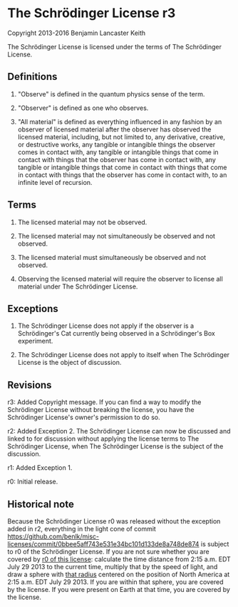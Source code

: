 # The Schrödinger License r3

Copyright 2013-2016 Benjamin Lancaster Keith

The Schrödinger License is licensed under the terms of The Schrödinger License. 

## Definitions

1. "Observe" is defined in the quantum physics sense of the term.

2. "Observer" is defined as one who observes.

3. "All material" is defined as everything influenced in any fashion by an observer of licensed material after the observer has observed the licensed material, including, but not limited to, any derivative, creative, or destructive works, any tangible or intangible things the observer comes in contact with, any tangible or intangible things that come in contact with things that the observer has come in contact with, any tangible or intangible things that come in contact with things that come in contact with things that the observer has come in contact with, to an infinite level of recursion. 

## Terms

1. The licensed material may not be observed.

2. The licensed material may not simultaneously be observed and not observed.

3. The licensed material must simultaneously be observed and not observed.

4. Observing the licensed material will require the observer to license all material under The Schrödinger License.

## Exceptions

1. The Schrödinger License does not apply if the observer is a Schrödinger's Cat currently being observed in a Schrödinger's Box experiment.

2. The Schrödinger License does not apply to itself when The Schrödinger License is the object of discussion.

## Revisions

r3: Added Copyright message. If you can find a way to modify the Schrödinger License without breaking the license, you have the Schrödinger License's owner's permission to do so.

r2: Added Exception 2. The Schrödinger License can now be discussed and linked to for discussion without applying the license terms to The Schrödinger License, when The Schrödinger License is the subject of the discussion.

r1: Added Exception 1.

r0: Initial release.

## Historical note

Because the Schrödinger License r0 was released without the exception added in r2, everything in the light cone of commit https://github.com/benlk/misc-licenses/commit/0bbee5aff743e531e34bc101d133de8a748de874 is subject to r0 of the Schrödinger License. If you are not sure whether you are covered by [r0 of this license](https://github.com/benlk/misc-licenses/commit/0bbee5aff743e531e34bc101d133de8a748de874#diff-5d1c429753db03b47243ecd0538fcdc2e03b82411d562003455472e4a90d6465): calculate the time distance from 2:15 a.m. EDT July 29 2013 to the current time, multiply that by the speed of light, and draw a sphere with [that radius](https://www.wolframalpha.com/input/?i=%282%3A15+a.m.+EDT+Jul+29%2C+2013+to+today%29+*+speed+of+light) centered on the position of North America at 2:15 a.m. EDT July 29 2013. If you are within that sphere, you are covered by the license. If you were present on Earth at that time, you are covered by the license.